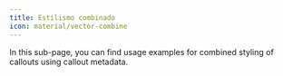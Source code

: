 ```yaml
---
title: Estilismo combinado
icon: material/vector-combine
---
```


In this sub-page, you can find usage examples for combined styling of
callouts using callout metadata.

